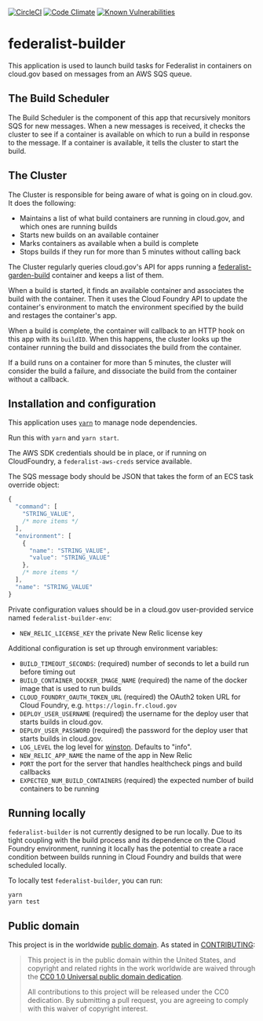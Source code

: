 [![CircleCI](https://circleci.com/gh/18F/federalist-builder.svg?style=svg)](https://circleci.com/gh/18F/federalist-builder)
[![Code Climate](https://codeclimate.com/github/18F/federalist-builder/badges/gpa.svg)](https://codeclimate.com/github/18F/federalist-builder)
[![Known Vulnerabilities](https://snyk.io/test/github/18F/federalist-builder/badge.svg)](https://snyk.io/test/github/18F/federalist-builder)

# federalist-builder

This application is used to launch build tasks for Federalist in containers on cloud.gov based on messages from an AWS SQS queue.

## The Build Scheduler

The Build Scheduler is the component of this app that recursively monitors SQS for new messages.
When a new messages is received, it checks the cluster to see if a container is available on which to run a build in response to the message.
If a container is available, it tells the cluster to start the build.

## The Cluster

The Cluster is responsible for being aware of what is going on in cloud.gov.
It does the following:

- Maintains a list of what build containers are running in cloud.gov, and which ones are running builds
- Starts new builds on an available container
- Marks containers as available when a build is complete
- Stops builds if they run for more than 5 minutes without calling back

The Cluster regularly queries cloud.gov's API for apps running a [federalist-garden-build](https://github.com/18F/federalist-garden-build) container and keeps a list of them.

When a build is started, it finds an available container and associates the build with the container.
Then it uses the Cloud Foundry API to update the container's environment to match the environment specified by the build and restages the container's app.

When a build is complete, the container will callback to an HTTP hook on this app with its `buildID`.
When this happens, the cluster looks up the container running the build and dissociates the build from the container.

If a build runs on a container for more than 5 minutes, the cluster will consider the build a failure, and dissociate the build from the container without a callback.

## Installation and configuration

This application uses [`yarn`](https://yarnpkg.com) to manage node dependencies.

Run this with `yarn` and `yarn start`.

The AWS SDK credentials should be in place, or if running on CloudFoundry, a `federalist-aws-creds` service available.

The SQS message body should be JSON that takes the form of an ECS task override object:

```js
{
  "command": [
    "STRING_VALUE",
    /* more items */
  ],
  "environment": [
    {
      "name": "STRING_VALUE",
      "value": "STRING_VALUE"
    },
    /* more items */
  ],
  "name": "STRING_VALUE"
}
```

Private configuration values should be in a cloud.gov user-provided service named `federalist-builder-env`:

- `NEW_RELIC_LICENSE_KEY` the private New Relic license key

Additional configuration is set up through environment variables:

- `BUILD_TIMEOUT_SECONDS`: (required) number of seconds to let a build run before timing out
- `BUILD_CONTAINER_DOCKER_IMAGE_NAME` (required) the name of the docker image that is used to run builds
- `CLOUD_FOUNDRY_OAUTH_TOKEN_URL` (required) the OAuth2 token URL for Cloud Foundry, e.g. `https://login.fr.cloud.gov`
- `DEPLOY_USER_USERNAME` (required) the username for the deploy user that starts builds in cloud.gov.
- `DEPLOY_USER_PASSWORD` (required) the password for the deploy user that starts builds in cloud.gov.
- `LOG_LEVEL` the log level for [winston](https://github.com/winstonjs/winston#logging-levels). Defaults to "info".
- `NEW_RELIC_APP_NAME` the name of the app in New Relic
- `PORT` the port for the server that handles healthcheck pings and build callbacks
- `EXPECTED_NUM_BUILD_CONTAINERS` (required) the expected number of build containers to be running

## Running locally

`federalist-builder` is not currently designed to be run locally. Due to its tight coupling with the build process and its dependence on the Cloud Foundry environment, running it locally has the potential to create a race condition between builds running in Cloud Foundry and builds that were scheduled locally.

To locally test `federalist-builder`, you can run:

```
yarn
yarn test
```

## Public domain

This project is in the worldwide [public domain](LICENSE.md). As stated in [CONTRIBUTING](CONTRIBUTING.md):

> This project is in the public domain within the United States, and copyright and related rights in the work worldwide are waived through the [CC0 1.0 Universal public domain dedication](https://creativecommons.org/publicdomain/zero/1.0/).
>
> All contributions to this project will be released under the CC0 dedication. By submitting a pull request, you are agreeing to comply with this waiver of copyright interest.
